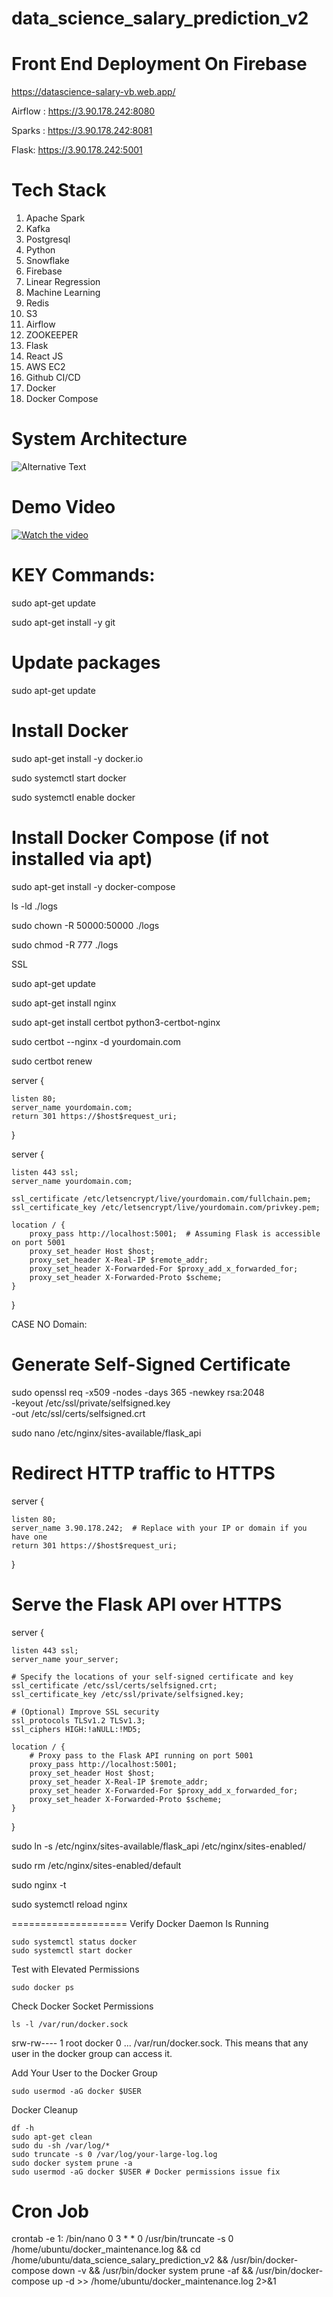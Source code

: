 # data_science_salary_prediction_v2

Front End Deployment On Firebase
==============================
https://datascience-salary-vb.web.app/

Airflow : https://3.90.178.242:8080

Sparks : https://3.90.178.242:8081

Flask: https://3.90.178.242:5001

Tech Stack
================
1. Apache Spark
2. Kafka
3. Postgresql
4. Python
5. Snowflake
6. Firebase
7. Linear Regression
8. Machine Learning
9. Redis
10. S3
11. Airflow
12. ZOOKEEPER
13. Flask
14. React JS
15. AWS EC2
16. Github CI/CD
17. Docker
18. Docker Compose



System Architecture
================

![Alternative Text](https://datascience-salary-vb.web.app/static/media/diagram4.b99fdf0c9c41947d165a.png "Optional Title")



Demo Video
================
[![Watch the video](http://img.youtube.com/vi/1Ca0Y4s37ls/0.jpg)]("https://www.youtube.com/watch?v=1Ca0Y4s37ls)


KEY Commands:
================
sudo apt-get update

sudo apt-get install -y git

# Update packages

sudo apt-get update

# Install Docker

sudo apt-get install -y docker.io

sudo systemctl start docker

sudo systemctl enable docker

# Install Docker Compose (if not installed via apt)

sudo apt-get install -y docker-compose


ls -ld ./logs

sudo chown -R 50000:50000 ./logs

sudo chmod -R 777 ./logs


SSL

sudo apt-get update

sudo apt-get install nginx

sudo apt-get install certbot python3-certbot-nginx

sudo certbot --nginx -d yourdomain.com

sudo certbot renew

server {

    listen 80;
    server_name yourdomain.com;
    return 301 https://$host$request_uri;
}

server {

    listen 443 ssl;
    server_name yourdomain.com;

    ssl_certificate /etc/letsencrypt/live/yourdomain.com/fullchain.pem;
    ssl_certificate_key /etc/letsencrypt/live/yourdomain.com/privkey.pem;

    location / {
        proxy_pass http://localhost:5001;  # Assuming Flask is accessible on port 5001
        proxy_set_header Host $host;
        proxy_set_header X-Real-IP $remote_addr;
        proxy_set_header X-Forwarded-For $proxy_add_x_forwarded_for;
        proxy_set_header X-Forwarded-Proto $scheme;
    }
}

CASE NO Domain:

# Generate Self-Signed Certificate

sudo openssl req -x509 -nodes -days 365 -newkey rsa:2048 \
  -keyout /etc/ssl/private/selfsigned.key \
  -out /etc/ssl/certs/selfsigned.crt


sudo nano /etc/nginx/sites-available/flask_api

# Redirect HTTP traffic to HTTPS

server {

    listen 80;
    server_name 3.90.178.242;  # Replace with your IP or domain if you have one
    return 301 https://$host$request_uri;
}

# Serve the Flask API over HTTPS

server {

    listen 443 ssl;
    server_name your_server;

    # Specify the locations of your self-signed certificate and key
    ssl_certificate /etc/ssl/certs/selfsigned.crt;
    ssl_certificate_key /etc/ssl/private/selfsigned.key;

    # (Optional) Improve SSL security
    ssl_protocols TLSv1.2 TLSv1.3;
    ssl_ciphers HIGH:!aNULL:!MD5;

    location / {
        # Proxy pass to the Flask API running on port 5001
        proxy_pass http://localhost:5001;
        proxy_set_header Host $host;
        proxy_set_header X-Real-IP $remote_addr;
        proxy_set_header X-Forwarded-For $proxy_add_x_forwarded_for;
        proxy_set_header X-Forwarded-Proto $scheme;
    }
}


sudo ln -s /etc/nginx/sites-available/flask_api /etc/nginx/sites-enabled/

sudo rm /etc/nginx/sites-enabled/default

sudo nginx -t

sudo systemctl reload nginx


====================
Verify Docker Daemon Is Running

```
sudo systemctl status docker
sudo systemctl start docker
```
 Test with Elevated Permissions

 ```
 sudo docker ps
 ```

Check Docker Socket Permissions

```
ls -l /var/run/docker.sock

```
srw-rw---- 1 root docker 0 ... /var/run/docker.sock. This means that any user in the docker group can access it.

Add Your User to the Docker Group

```
sudo usermod -aG docker $USER
```

Docker Cleanup

```
df -h
sudo apt-get clean
sudo du -sh /var/log/*
sudo truncate -s 0 /var/log/your-large-log.log
sudo docker system prune -a
sudo usermod -aG docker $USER # Docker permissions issue fix
```

# Cron Job
 crontab -e
 1: /bin/nano
 0 3 * * 0 /usr/bin/truncate -s 0 /home/ubuntu/docker_maintenance.log && cd /home/ubuntu/data_science_salary_prediction_v2 && /usr/bin/docker-compose down -v && /usr/bin/docker system prune -af && /usr/bin/docker-compose up -d >> /home/ubuntu/docker_maintenance.log 2>&1
